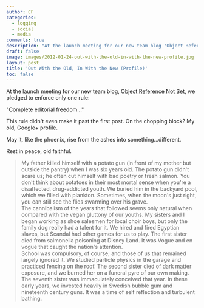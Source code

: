 ```yaml
---
author: CF
categories:
  - logging
  - social
  - media
comments: true
description: "At the launch meeting for our new team blog 'Object Reference Not Set' we..."
draft: false
image: images/2012-01-24-out-with-the-old-in-with-the-new-profile.jpg
layout: post
title: 'Out With the Old, In With the New (Profile)'
toc: false
---
```

    
At the launch meeting for our new team blog, [Object Reference Not Set](http://objrefnotset.blogspot.com/), we pledged to enforce only one rule:    
    
"Complete editorial freedom..."    
    
This rule didn't even make it past the first post. On the chopping block? My old, Google+ profile.    
    
May it, like the phoenix, rise from the ashes into something...different.    
    
Rest in peace, old faithful.    
    
> My father killed himself with a potato gun (in front of my mother but outside the pantry) when I was six years old. The potato gun didn't scare us; he often cut himself with bad poetry or fresh salmon. You don't think about potatoes in their most mortal sense when you're a disaffected, drug-addicted youth. We buried him in the backyard pool, which we filled with plankton. Sometimes, when the moon's just right, you can still see the flies swarming over his grave.    
> The cannibalism of the years that followed seems only natural when compared with the vegan gluttony of our youths. My sisters and I began working as shoe salesmen for local choir boys, but only the family dog really had a talent for it. We hired and fired Egyptian slaves, but Scandal had other games for us to play. The first sister died from salmonella poisoning at Disney Land. It was Vogue and en vogue that caught the nation's attention.    
> School was compulsory, of course; and those of us that remained largely ignored it. We studied particle physics in the garage and practiced fencing on the roof. The second sister died of dark matter exposure, and we burned her on a funeral pyre of our own making. The seventh sister was immaculately conceived that year. In these early years, we invested heavily in Swedish bubble gum and nineteenth century guns. It was a time of self reflection and turbulent bathing.    
